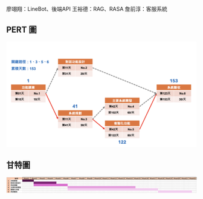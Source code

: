 廖翊翔：LineBot、後端API
王裕德：RAG、RASA
詹前淳：客服系統

## PERT 圖
![PERT](img/PERT.png "PERT/CPM 圖")
## 甘特圖
![甘特圖](img/甘特圖.png "PERT/CPM 圖")

